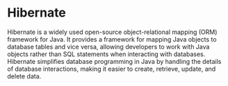 # Hibernate

Hibernate is a widely used open-source object-relational mapping (ORM) framework for Java.
It provides a framework for mapping Java objects to database tables and vice versa, allowing developers to work with Java objects rather than SQL statements when interacting with databases.
Hibernate simplifies database programming in Java by handling the details of database interactions, making it easier to create, retrieve, update, and delete data.
